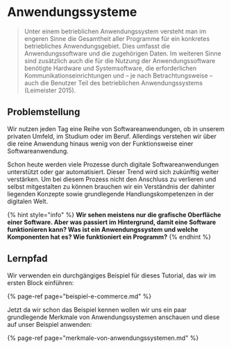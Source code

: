 # Anwendungssysteme

> Unter einem betrieblichen Anwendungssystem versteht man im engeren Sinne die Gesamtheit aller Programme für ein konkretes betriebliches Anwendungsgebiet. Dies umfasst die Anwendungssoftware und die zugehörigen Daten. Im weiteren Sinne sind zusätzlich auch die für die Nutzung der Anwendungssoftware benötigte Hardware und Systemsoftware, die erforderlichen Kommunikationseinrichtungen und – je nach Betrachtungsweise – auch die Benutzer Teil des betrieblichen Anwendungssystems \(Leimeister 2015\).

## Problemstellung

Wir nutzen jeden Tag eine Reihe von Softwareanwendungen, ob in unserem privaten Umfeld, im Studium oder im Beruf. Allerdings verstehen wir über die reine Anwendung hinaus wenig von der Funktionsweise einer Softwareanwendung. 

Schon heute werden viele Prozesse durch digitale Softwareanwendungen unterstützt oder gar automatisiert. Dieser Trend wird sich zukünftig weiter verstärken. Um bei diesem Prozess nicht den Anschluss zu verlieren und selbst mitgestalten zu können brauchen wir ein Verständnis der dahinter liegenden Konzepte sowie grundlegende Handlungskompetenzen in der digitalen Welt.

{% hint style="info" %}
**Wir sehen meistens nur die grafische Oberfläche einer Software. Aber was passiert im Hintergrund, damit eine Software funktionieren kann? Was ist ein Anwendungssystem und welche Komponenten hat es? Wie funktioniert ein Programm?**
{% endhint %}

## Lernpfad

Wir verwenden ein durchgängiges Beispiel für dieses Tutorial, das wir im ersten Block einführen:

{% page-ref page="beispiel-e-commerce.md" %}

Jetzt da wir schon das Beispiel kennen wollen wir uns ein paar grundlegende Merkmale von Anwendungssystemen anschauen und diese auf unser Beispiel anwenden:

{% page-ref page="merkmale-von-anwendungssystemen.md" %}



